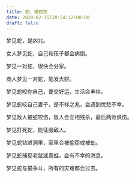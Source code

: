 ```yaml
---
title: 蛇、被蛇咬
date: 2020-02-15T20:54:12+08:00
draft: false
---
```


梦见蛇，是凶兆。



女人梦见蛇，自己和孩子都会病倒。



梦见一对蛇，很快会分家。



商人梦见一对蛇，能发大财。



梦见蛇咬你自己，要交好运，生活会丰裕。



梦见蛇咬自己妻子，是不祥之兆，会遇到忧愁不幸。



梦见敌人被蛇咬伤，敌人会互相残杀，最后两败俱伤。



梦见打死蛇，能征服敌人。



梦见蛇钻进洞里，家里会被偷窃或被劫。



梦见蛇捕捉老鼠或青蛙，会有不幸的消息。



梦见蛇与猫争斗，所有的灾难都会过去。

